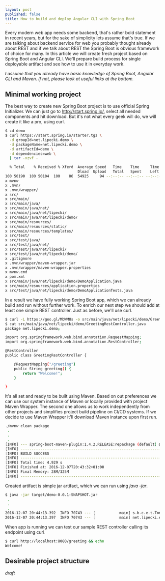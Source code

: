 ```yaml
---
layout: post
published: false
title: How to build and deploy Angular CLI with Spring Boot
---
```

Every modern web app needs some backend, that's rather bold statement in recent years, but for the sake of simplicity lets assume that's true. If we are talking about backend service for web you probably thought already about REST and if we talk about REST the Spring Boot is obvious framework of choice for many. In this article we will create fresh project based on Spring Boot and Angular CLI. We'll prepare build process for single deployable artifact and see how to use it in everyday work.

_I assume that you already have basic knowledge of Spring Boot, Angular CLI and Maven. If not, please look at useful links at the bottom._

## Minimal working project

The best way to create new Spring Boot project is to use official Spring Initializer. We can just go to http://start.spring.io/, select all needed components and hit download. But it's not what every geek will do, we will create it like a pro, using curl.

```bash
$ cd demo
$ curl https://start.spring.io/starter.tgz \
  -d groupId=net.lipecki.demo \
  -d packageName=net.lipecki.demo \
  -d artifactId=demo \
  -d dependencies=web \
  | tar -xzvf -

  % Total    % Received % Xferd  Average Speed   Time    Time     Time  Current
                                 Dload  Upload   Total   Spent    Left  Speed
100 50190  100 50104  100    86  54925     94 --:--:-- --:--:-- --:--:-- 54878
x mvnw
x .mvn/
x .mvn/wrapper/
x src/
x src/main/
x src/main/java/
x src/main/java/net/
x src/main/java/net/lipecki/
x src/main/java/net/lipecki/demo/
x src/main/resources/
x src/main/resources/static/
x src/main/resources/templates/
x src/test/
x src/test/java/
x src/test/java/net/
x src/test/java/net/lipecki/
x src/test/java/net/lipecki/demo/
x .gitignore
x .mvn/wrapper/maven-wrapper.jar
x .mvn/wrapper/maven-wrapper.properties
x mvnw.cmd
x pom.xml
x src/main/java/net/lipecki/demo/DemoApplication.java
x src/main/resources/application.properties
x src/test/java/net/lipecki/demo/DemoApplicationTests.java
```

In a result we have fully working Spring Boot app, which we can already build and run without further work. To enrich our next step we should add at least one simple REST controller. Just as before, we'll use curl.

```bash
$ curl -L https://goo.gl/MbWM8s -o src/main/java/net/lipecki/demo/GreetingRestController.java
$ cat src/main/java/net/lipecki/demo/GreetingRestController.java 
package net.lipecki.demo;

import org.springframework.web.bind.annotation.RequestMapping;
import org.springframework.web.bind.annotation.RestController;

@RestController
public class GreetingRestController {

	@RequestMapping("/greeting")
	public String greeting() {
		return "Welcome!";
	}

}
```

It's all set and ready to be built using Maven. Based on out preferences we can use our system instance of Maven or locally provided with project Maven Wrapper. The second one allows us to work independently from other projects and simplifies project build pipeline on CI/CD systems. If we decide to use Maven Wrapper it'll download Maven instance upon first run.

```bash
./mvnw clean package
 .
 .
 .
[INFO] --- spring-boot-maven-plugin:1.4.2.RELEASE:repackage (default) @ demo ---
[INFO] ------------------------------------------------------------------------
[INFO] BUILD SUCCESS
[INFO] ------------------------------------------------------------------------
[INFO] Total time: 4.929 s
[INFO] Finished at: 2016-12-07T20:43:32+01:00
[INFO] Final Memory: 28M/325M
[INFO] ------------------------------------------------------------------------
```

Created artifact is simple jar artifact, which we can run using _java -jar_.

```bash
$ java -jar target/demo-0.0.1-SNAPSHOT.jar 
 .
 .
 .
2016-12-07 20:44:13.392  INFO 70743 --- [           main] s.b.c.e.t.TomcatEmbeddedServletContainer : Tomcat started on port(s): 8080 (http)
2016-12-07 20:44:13.397  INFO 70743 --- [           main] net.lipecki.demo.DemoApplication         : Started DemoApplication in 2.271 seconds (JVM running for 2.643)
```

When app is running we can test our sample REST controller calling its endpoint using curl.

```bash
$ curl http://localhost:8080/greeting && echo
Welcome!
```

## Desirable project structure

_draft_
